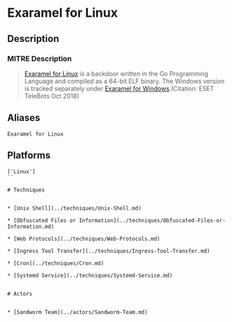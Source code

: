 
# Exaramel for Linux

## Description

### MITRE Description

> [Exaramel for Linux](https://attack.mitre.org/software/S0401) is a backdoor written in the Go Programming Language and compiled as a 64-bit ELF binary. The Windows version is tracked separately under [Exaramel for Windows](https://attack.mitre.org/software/S0343).(Citation: ESET TeleBots Oct 2018)

## Aliases

```
Exaramel for Linux
```

## Platforms

```
['Linux']
``

# Techniques


* [Unix Shell](../techniques/Unix-Shell.md)

* [Obfuscated Files or Information](../techniques/Obfuscated-Files-or-Information.md)
    
* [Web Protocols](../techniques/Web-Protocols.md)
    
* [Ingress Tool Transfer](../techniques/Ingress-Tool-Transfer.md)
    
* [Cron](../techniques/Cron.md)
    
* [Systemd Service](../techniques/Systemd-Service.md)
    

# Actors


* [Sandworm Team](../actors/Sandworm-Team.md)

